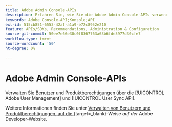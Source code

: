 ```yaml
---
title: Adobe Admin Console-APIs
description: Erfahren Sie, wie Sie die Adobe Admin Console-APIs verwenden.
keywords: Adobe Console-API;Konsole;API
exl-id: 515cb851-6553-42af-a1a9-e72c8952e210
feature: APIs/SDKs, Recommendations, Administration & Configuration
source-git-commit: 50ee7e66e30c0f8367763a63b6fde5977d30cfe7
workflow-type: tm+mt
source-wordcount: '50'
ht-degree: 0%

---
```


# Adobe Admin Console-APIs

Verwalten Sie Benutzer und Produktberechtigungen über die [!UICONTROL Adobe User Management] und [!UICONTROL User Sync API].

Weitere Informationen finden Sie unter [Verwalten von Benutzern und Produktberechtigungen, auf die ](https://developer.adobe.com/umapi/){target=_blank}-Weise *auf der* Adobe Developer-Website.
